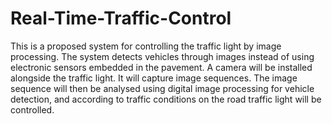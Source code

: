 # Real-Time-Traffic-Control
This is a proposed system for controlling the traffic light by image processing. The system detects vehicles through images instead of using electronic sensors embedded in the pavement. A camera will be installed alongside the traffic light. It will capture image sequences. The image sequence will then be analysed using digital image processing for vehicle detection, and according to traffic conditions on the road traffic light will be controlled.
